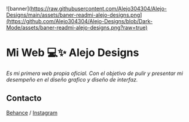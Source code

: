 ![banner](https://raw.githubusercontent.com/Alejo304304/Alejo-Designs/main/assets/baner-readmi-alejo-designs.png](https://github.com/Alejo304304/Alejo-Designs/blob/Dark-Mode/assets/baner-readmi-alejo-designs.png?raw=true)

# Mi Web 💻✨ Alejo Designs

*Es mi primera web propia oficial. Con el objetivo de pulir y presentar mi desempeño en el diseño grafico y diseño de interfaz.*

## Contacto
[Behance](https://www.behance.net/alejo304304)  /  [Instagram](https://www.instagram.com/alejo_designs304/)
